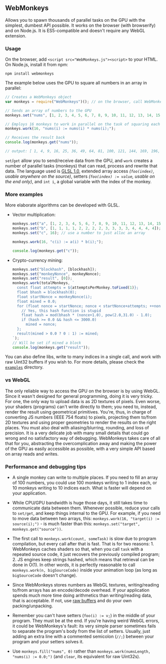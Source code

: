 ## WebMonkeys

Allows you to spawn thousands of parallel tasks on the GPU with the simplest, dumbest API possible. It works on the browser (with browserify) and on Node.js. It is ES5-compatible and doesn't require any WebGL extension.

### Usage

On the browser, add `<script src="WebMonkeys.js"><script>` to your HTML. On Node.js, install it from npm:

    npm install webmonkeys

The example below uses the GPU to square all numbers in an array in parallel:

```javascript
// Creates a WebMonkeys object
var monkeys = require("WebMonkeys")(); // on the browser, call WebMonkeys() instead

// Sends an array of numbers to the GPU
monkeys.set("nums", [1, 2, 3, 4, 5, 6, 7, 8, 9, 10, 11, 12, 13, 14, 15, 16]);

// Employs 16 monkeys to work in parallel on the task of squaring each number
monkeys.work(16, "nums(i) := nums(i) * nums(i);");

// Receives the result back
console.log(monkeys.get("nums"));

// output: [ 1, 4, 9, 16, 25, 36, 49, 64, 81, 100, 121, 144, 169, 196, 225, 256 ]
```

`set`/`get` allow you to send/receive data from the GPU, and `work` creates a number of parallel tasks (monkeys) that can read, process and rewrite that data. The language used is [GLSL 1.0](https://www.khronos.org/files/webgl/webgl-reference-card-1_0.pdf), extended array access *(`foo(index)`, usable anywhere on the source)*, setters *(`foo(index) := value`, usable on the end only)*, and `int i`, a global variable with the index of the monkey. 

### More examples

More elaborate algorithms can be developed with GLSL.

- Vector multiplication:

    ```JavaScript
    monkeys.set("a", [1, 2, 3, 4, 5, 6, 7, 8, 9, 10, 11, 12, 13, 14, 15, 16]);
    monkeys.set("b", [1, 1, 1, 1, 2, 2, 2, 2, 3, 3, 3, 3, 4, 4, 4, 4]);
    monkeys.set("c", 16); // use a number to just alloc an array

    monkeys.work(16, "c(i) := a(i) * b(i);");

    console.log(monkeys.get("c"));
    ```


- Crypto-currency mining:

    ```JavaScript
    monkeys.set("blockhash", [blockhash]);
    monkeys.set("monkeyNonce", monkeyNonce);
    monkeys.set("result", [0]);
    monkeys.work(totalMonkeys, `
      const float attempts = ${attemptsPerMonkey.toFixed(1)};
      float bhash = blockhash(0);
      float startNonce = monkeyNonce(i);
      float mined = 0.0;
      for (float nonce = startNonce; nonce < startNonce+attempts; ++nonce){
        // Yes, this hash function is stupid
        float hash = mod(bhash * (nonce+1.0), pow(2.0,31.0) - 1.0);
        if (hash >= 0.0 && hash <= 3000.0)
          mined = nonce;
      };
      result(mined > 0.0 ? 0 : 1) := mined;
    `);
    // Will be set if mined a block
    console.log(monkeys.get("result"));
    ```

You can also define libs, write to many indices in a single call, and work with raw Uint32 buffers if you wish to. For more details, please check the [`examples`](https://github.com/MaiaVictor/WebMonkeys/tree/master/examples) directory.

### vs WebGL

The only reliable way to access the GPU on the browser is by using WebGL. Since it wasn't designed for general programming, doing it is very tricky. For one, the only way to upload data is as 2D textures of pixels. Even worse, your shaders (programs) can't write directly to them; you need to, instead, render the result using geometrical primitives. You're, thus, in charge of converting JS numbers (IEEE 754 floats) to pixels, projecting them to/from 2D textures and using proper geometries to render the results on the right places. You must also deal with aliasing/blurring, rounding, and loss of precision. It is a very delicate job with many small details that could go wrong and no satisfactory way of debugging. WebMonkeys takes care of all that for you, abstracting the overcomplication away and making the power of the GPU as easily accessible as possible, with a very simple API based on array reads and writes.

### Performance and debugging tips

- A single monkey can write to multiple places. If you need to fill an array of 100 numbers, you could use 100 monkeys writing to 1 index each, or 10 monkeys writing to 10 indices each. What is faster will depend on your application.

- While CPU/GPU bandwidth is huge those days, it still takes time to communicate data between them. Whenever possible, reduce your calls to `set/get`, and keep things internal to the GPU. For example, if you need to move data between two arrays, this: `monkeys.work(16, "target(i) := source(i);")` - is much faster than this: `monkeys.set("target", monkeys.get("source"))`.

- The first call to `monkeys.work(count, someTask)` is slow due to program compilation, but every call after that is fast. That is for two reasons: 1. WebMonkeys caches shaders so that, when you call `task` with a repeated source code, it just recovers the previously compiled program; 2. JS engines keep strings hashed, which means that retrieval can be done in O(1). In other words, it is perfectly reasonable to call `monkeys.work(n, bigSourceCode)` inside your animation loop (as long as `bigSourceCode` doesn't change).

- Since WebMonkeys stores numbers as WebGL textures, writing/reading to/from arrays has an encode/decode overhead. If your application spends much more time doing arithmetics than writing/reading data, that is acceptable. If not, use [raw buffers](https://github.com/MaiaVictor/WebMonkeys/blob/master/examples/useRawBuffers.js) and do your own packing/unpacking.

- Remember you can't have setters (`foo(i) := v;`) in the middle of your program. They must be at the end. If you're having weird WebGL errors, it could be WebMonkeys's fault: its very simple parser sometimes fails to separate the program's body from the list of setters. Usually, just adding an extra line with a commented semicolon (`//;`) between your program and your setters solves it.

- Use `monkeys.fill("nums", 0)` rather than `monkeys.work(numsLength, "nums(i) := 0.0;")` (and `clear`, its equivalent for raw Uint32s).
